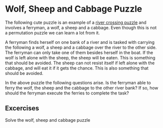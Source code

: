 # Wolf, Sheep and Cabbage Puzzle

The following cute puzzle is an example of a
[river crossing puzzle][wikipedia:river-crossing-puzzle] and involves a
ferryman, a wolf, a sheep and a cabbage. Even though this is not a permutation
puzzle we can learn a lot from it.

A ferryman finds herself on one bank of a river and is tasked with carrying the
following a wolf, a sheep and a cabbage over the river to the other side. The
ferryman can only take one of them besides herself in the boat. If the wolf is
left alone with the sheep, the sheep will be eaten. This is something that
should be avoided. The sheep can not resist itself if left alone with the
cabbage, and will eat it if it gets the chance. This is also something that
should be avoided.

In the above puzzle the following questions arise. Is the ferryman able to ferry
the wolf, the sheep and the cabbage to the other river bank? If so, how should
the ferryman execute the ferries to complete the task?

## Excercises

Solve the wolf, sheep and cabbage puzzle

[wikipedia:river-crossing-puzzle]: https://en.wikipedia.org/wiki/River_crossing_puzzle
